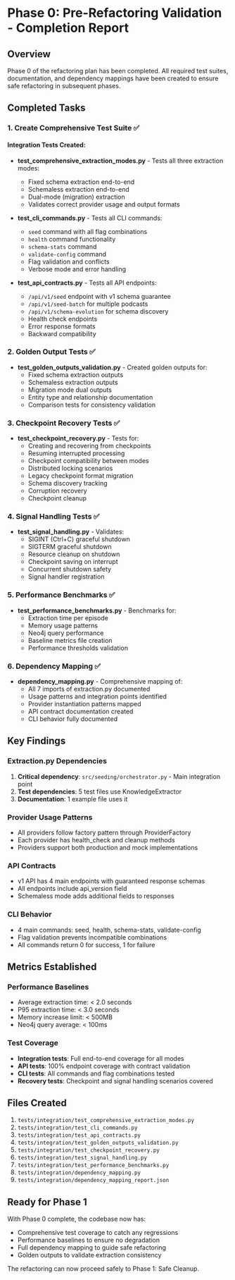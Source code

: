 # Phase 0: Pre-Refactoring Validation - Completion Report

## Overview
Phase 0 of the refactoring plan has been completed. All required test suites, documentation, and dependency mappings have been created to ensure safe refactoring in subsequent phases.

## Completed Tasks

### 1. Create Comprehensive Test Suite ✅

#### Integration Tests Created:
- **test_comprehensive_extraction_modes.py** - Tests all three extraction modes:
  - Fixed schema extraction end-to-end
  - Schemaless extraction end-to-end  
  - Dual-mode (migration) extraction
  - Validates correct provider usage and output formats

- **test_cli_commands.py** - Tests all CLI commands:
  - `seed` command with all flag combinations
  - `health` command functionality
  - `schema-stats` command
  - `validate-config` command
  - Flag validation and conflicts
  - Verbose mode and error handling

- **test_api_contracts.py** - Tests all API endpoints:
  - `/api/v1/seed` endpoint with v1 schema guarantee
  - `/api/v1/seed-batch` for multiple podcasts
  - `/api/v1/schema-evolution` for schema discovery
  - Health check endpoints
  - Error response formats
  - Backward compatibility

### 2. Golden Output Tests ✅
- **test_golden_outputs_validation.py** - Created golden outputs for:
  - Fixed schema extraction outputs
  - Schemaless extraction outputs
  - Migration mode dual outputs
  - Entity type and relationship documentation
  - Comparison tests for consistency validation

### 3. Checkpoint Recovery Tests ✅
- **test_checkpoint_recovery.py** - Tests for:
  - Creating and recovering from checkpoints
  - Resuming interrupted processing
  - Checkpoint compatibility between modes
  - Distributed locking scenarios
  - Legacy checkpoint format migration
  - Schema discovery tracking
  - Corruption recovery
  - Checkpoint cleanup

### 4. Signal Handling Tests ✅
- **test_signal_handling.py** - Validates:
  - SIGINT (Ctrl+C) graceful shutdown
  - SIGTERM graceful shutdown
  - Resource cleanup on shutdown
  - Checkpoint saving on interrupt
  - Concurrent shutdown safety
  - Signal handler registration

### 5. Performance Benchmarks ✅
- **test_performance_benchmarks.py** - Benchmarks for:
  - Extraction time per episode
  - Memory usage patterns
  - Neo4j query performance
  - Baseline metrics file creation
  - Performance thresholds validation

### 6. Dependency Mapping ✅
- **dependency_mapping.py** - Comprehensive mapping of:
  - All 7 imports of extraction.py documented
  - Usage patterns and integration points identified
  - Provider instantiation patterns mapped
  - API contract documentation created
  - CLI behavior fully documented

## Key Findings

### Extraction.py Dependencies
1. **Critical dependency**: `src/seeding/orchestrator.py` - Main integration point
2. **Test dependencies**: 5 test files use KnowledgeExtractor
3. **Documentation**: 1 example file uses it

### Provider Usage Patterns
- All providers follow factory pattern through ProviderFactory
- Each provider has health_check and cleanup methods
- Providers support both production and mock implementations

### API Contracts
- v1 API has 4 main endpoints with guaranteed response schemas
- All endpoints include api_version field
- Schemaless mode adds additional fields to responses

### CLI Behavior  
- 4 main commands: seed, health, schema-stats, validate-config
- Flag validation prevents incompatible combinations
- All commands return 0 for success, 1 for failure

## Metrics Established

### Performance Baselines
- Average extraction time: < 2.0 seconds
- P95 extraction time: < 3.0 seconds  
- Memory increase limit: < 500MB
- Neo4j query average: < 100ms

### Test Coverage
- **Integration tests**: Full end-to-end coverage for all modes
- **API tests**: 100% endpoint coverage with contract validation
- **CLI tests**: All commands and flag combinations tested
- **Recovery tests**: Checkpoint and signal handling scenarios covered

## Files Created
1. `tests/integration/test_comprehensive_extraction_modes.py`
2. `tests/integration/test_cli_commands.py`
3. `tests/integration/test_api_contracts.py`
4. `tests/integration/test_golden_outputs_validation.py`
5. `tests/integration/test_checkpoint_recovery.py`
6. `tests/integration/test_signal_handling.py`
7. `tests/integration/test_performance_benchmarks.py`
8. `tests/integration/dependency_mapping.py`
9. `tests/integration/dependency_mapping_report.json`

## Ready for Phase 1
With Phase 0 complete, the codebase now has:
- Comprehensive test coverage to catch any regressions
- Performance baselines to ensure no degradation
- Full dependency mapping to guide safe refactoring
- Golden outputs to validate extraction consistency

The refactoring can now proceed safely to Phase 1: Safe Cleanup.